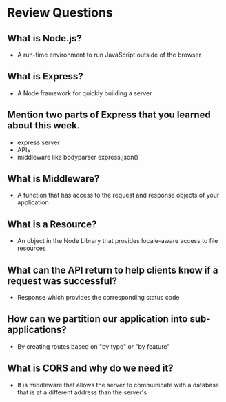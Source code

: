 # Review Questions

## What is Node.js?
- A run-time environment to run JavaScript outside of the browser

## What is Express?
- A Node framework for quickly building a server

## Mention two parts of Express that you learned about this week.
- express server
- APIs
- middleware like bodyparser express.json()

## What is Middleware?
- A function that has access to the request and response objects of your application

## What is a Resource?
- An object in the Node Library that provides locale-aware access to file resources

## What can the API return to help clients know if a request was successful?
- Response which provides the corresponding status code

## How can we partition our application into sub-applications?
- By creating routes based on "by type" or "by feature"

## What is CORS and why do we need it?
- It is middleware that allows the server to communicate with a database that is at a different address than the server's